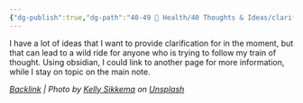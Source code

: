```yaml
---
{"dg-publish":true,"dg-path":"40-49 🔅 Health/40 Thoughts & Ideas/clarification.md","permalink":"/40-49-health/40-thoughts-and-ideas/clarification/","title":"Clarification","tags":["obsidian"],"noteIcon":"","created":"2023-08-08T11:15:56"}
---
```





I have a lot of ideas that I want to provide clarification for in the moment, but that can lead to a wild ride for anyone who is trying to follow my train of thought. Using obsidian, I could link to another page for more information, while I stay on topic on the main note.



*[Backlink](https://unsplash.com/photos/UQZvynxNuqg) | Photo by [Kelly Sikkema](https://unsplash.com/@kellysikkema?utm_source=Obsidian%20Image%20Inserter%20Plugin&utm_medium=referral) on [Unsplash](https://unsplash.com/?utm_source=Obsidian%20Image%20Inserter%20Plugin&utm_medium=referral)*
